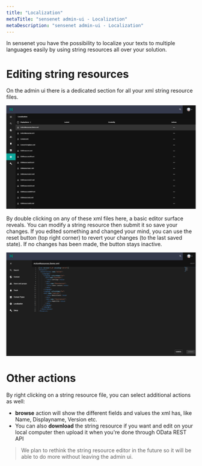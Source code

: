 ```yaml
---
title: "Localization"
metaTitle: "sensenet admin-ui - Localization"
metaDescription: "sensenet admin-ui - Localization"
---
```


In sensenet you have the possibility to localize your texts to multiple languages easily by using string resources all over your solution.

# Editing string resources

On the admin ui there is a dedicated section for all your xml string resource files.

![localizattion main view](/content/guides/img/localization_main.png)


By double clicking on any of these xml files here, a basic editor surface reveals. You can modify a string resource then submit it so save your changes. If you edited something and changed your mind, you can use the reset button (top right corner) to revert your changes (to the last saved state). If no changes has been made, the button stays inactive.

![stringresource_editor](/content/guides/img/stringresource_editor.png)

# Other actions

By right clicking on a string resource file, you can select additional actions as well:
- **browse** action will show the different fields and values the xml has, like Name, Displayname, Version etc.
- You can also **download** the string resource if you want and edit on your local computer then upload it when you're done through OData REST API

> We plan to rethink the string resource editor in the future so it will be able to do more without leaving the admin ui.



